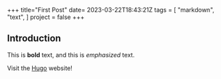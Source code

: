+++
title="First Post"
date= 2023-03-22T18:43:21Z
tags = [
    "markdown",
    "text",
]
project = false
+++

## Introduction

This is **bold** text, and this is *emphasized* text.

Visit the [Hugo](https://gohugo.io) website!
